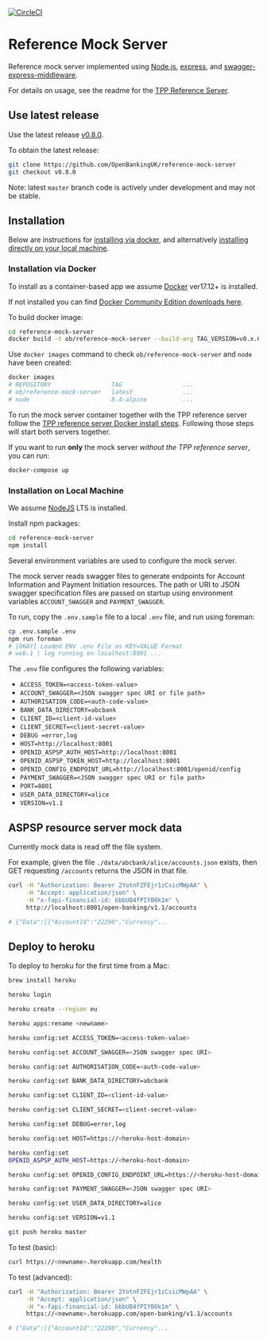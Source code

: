 [![CircleCI](https://circleci.com/gh/OpenBankingUK/reference-mock-server.svg?style=svg)](https://circleci.com/gh/OpenBankingUK/reference-mock-server)

# Reference Mock Server

Reference mock server implemented using
[Node.js](https://nodejs.org/),
[express](https://github.com/expressjs/express), and
[swagger-express-middleware](https://github.com/BigstickCarpet/swagger-express-middleware).

For details on usage, see the readme for the
[TPP Reference Server](https://github.com/OpenBankingUK/tpp-reference-server#readme).

## Use latest release

Use the latest release [v0.8.0](https://github.com/OpenBankingUK/reference-mock-server/releases/tag/v0.8.0).

To obtain the latest release:

```sh
git clone https://github.com/OpenBankingUK/reference-mock-server
git checkout v0.8.0
```

Note: latest `master` branch code is actively under development and may not be stable.

## Installation

Below are instructions for [installing via docker](#installation-via-docker),
and alternatively [installing directly on your local machine](#installation-on-local-machine).

### Installation via Docker

To install as a container-based app we assume
[Docker](https://www.docker.com/community-edition) ver17.12+ is installed.

If not installed you can find [Docker Community Edition downloads here](https://www.docker.com/community-edition#/download).

To build docker image:

```sh
cd reference-mock-server
docker build -t ob/reference-mock-server --build-arg TAG_VERSION=v0.x.0 .
```

Use `docker images` command to check `ob/reference-mock-server` and `node` have
been created:

```sh
docker images
# REPOSITORY                 TAG                 ...
# ob/reference-mock-server   latest              ...
# node                       8.4-alpine          ...
```

To run the mock server container together with the TPP reference server follow the
[TPP reference server Docker install steps](https://github.com/OpenBankingUK/tpp-reference-server/blob/master/README-DOCKER.md#installation-via-docker---for-quick-start-with-mocked-api).
Following those steps will start both servers together.

If you want to run **only** the mock server *without the TPP reference server*, you
can run:

```sh
docker-compose up
```


### Installation on Local Machine

We assume [NodeJS](https://nodejs.org/en/) LTS is installed.

Install npm packages:

```sh
cd reference-mock-server
npm install
```
Several environment variables are used to configure the mock server.

The mock server reads swagger files to generate endpoints for Account Information
and Payment Initiation resources. The path or URI to JSON swagger specification
files are passed on startup using environment variables `ACCOUNT_SWAGGER` and
`PAYMENT_SWAGGER`.

To run, copy the `.env.sample` file to a local `.env` file, and run using foreman:

```sh
cp .env.sample .env
npm run foreman
# [OKAY] Loaded ENV .env File as KEY=VALUE Format
# web.1 | log running on localhost:8001 ...
```

The `.env` file configures the following variables:

* `ACCESS_TOKEN=<access-token-value>`
* `ACCOUNT_SWAGGER=<JSON swagger spec URI or file path>`
* `AUTHORISATION_CODE=<auth-code-value>`
* `BANK_DATA_DIRECTORY=abcbank`
* `CLIENT_ID=<client-id-value>`
* `CLIENT_SECRET=<client-secret-value>`
* `DEBUG =error,log`
* `HOST=http://localhost:8001`
* `OPENID_ASPSP_AUTH_HOST=http://localhost:8001`
* `OPENID_ASPSP_TOKEN_HOST=http://localhost:8001`
* `OPENID_CONFIG_ENDPOINT_URL=http://localhost:8001/openid/config`
* `PAYMENT_SWAGGER=<JSON swagger spec URI or file path>`
* `PORT=8001`
* `USER_DATA_DIRECTORY=alice`
* `VERSION=v1.1`

## ASPSP resource server mock data

Currently mock data is read off the file system.

For example, given the file
`./data/abcbank/alice/accounts.json` exists, then
GET requesting `/accounts` returns the JSON in that file.

```sh
curl -H "Authorization: Bearer 2YotnFZFEjr1zCsicMWpAA" \
     -H "Accept: application/json" \
     -H "x-fapi-financial-id: bbbUB4fPIYB0k1m" \
     http://localhost:8001/open-banking/v1.1/accounts

# {"Data":[{"AccountId":"22290","Currency"...
```

## Deploy to heroku

To deploy to heroku for the first time from a Mac:

```sh
brew install heroku

heroku login

heroku create --region eu

heroku apps:rename <newname>

heroku config:set ACCESS_TOKEN=<access-token-value>

heroku config:set ACCOUNT_SWAGGER=<JSON swagger spec URI>

heroku config:set AUTHORISATION_CODE=<auth-code-value>

heroku config:set BANK_DATA_DIRECTORY=abcbank

heroku config:set CLIENT_ID=<client-id-value>

heroku config:set CLIENT_SECRET=<client-secret-value>

heroku config:set DEBUG=error,log

heroku config:set HOST=https://<heroku-host-domain>

heroku config:set
OPENID_ASPSP_AUTH_HOST=https://<heroku-host-domain>

heroku config:set OPENID_CONFIG_ENDPOINT_URL=https://<heroku-host-domain>/openid/config

heroku config:set PAYMENT_SWAGGER=<JSON swagger spec URI>

heroku config:set USER_DATA_DIRECTORY=alice

heroku config:set VERSION=v1.1

git push heroku master
```

To test (basic):
```sh
curl https://<newname>.herokuapp.com/health
```

To test (advanced):
```sh
curl -H "Authorization: Bearer 2YotnFZFEjr1zCsicMWpAA" \
     -H "Accept: application/json" \
     -H "x-fapi-financial-id: bbbUB4fPIYB0k1m" \
     https://<newname>.herokuapp.com/open-banking/v1.1/accounts

# {"Data":[{"AccountId":"22290","Currency"...
```
